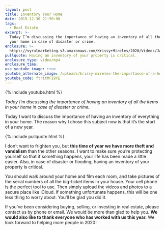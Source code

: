 ```yaml
---
layout: post
title: Inventory Your Home
date: 2019-12-30 21:50:00
tags:
  - Real Estate
excerpt: >-
  Today I’m discussing the importance of having an inventory of all the items in
  your home in case of disaster or crime.
enclosure: >-
  https://vyralmarketing.s3.amazonaws.com/Krissy+Mireles/2020/Videos/January/Inventory+Your+Home+(1).mp4
pullquote: Having an inventory of your property is critical.
enclosure_type: video/mp4
enclosure_time:
use_youtube_image: true
youtube_alternate_image: /uploads/krissy-mireles-the-importance-of-a-home-inventory-youtube-new.jpg
youtube_code: ftritMFI9YE
---
```


{% include youtube.html %}

*Today I’m discussing the importance of having an inventory of all the items in your home in case of disaster or crime.*

Today I want to discuss the importance of having an inventory of everything in your home. The reason why I chose this subject now is that it’s the start of a new year.

{% include pullquote.html %}

I don’t want to frighten you, but **this time of year we have more theft and vandalism** than the other seasons. I want to make sure you’re protecting yourself so that if something happens, your life has been made a little easier. Also, in case of disaster or flooding, having an inventory of your property is critical.

You should walk around your home and film each room, and take pictures of the serial numbers of all the big-ticket items in your house. Your cell phone is the perfect tool to use. Then simply upload the videos and photos to a secure place like iCloud. If something unfortunate happens, this will be one less thing to worry about. You’ll be glad you did it.&nbsp;

If you’ve been considering buying, selling, or investing in real estate, please contact us by phone or email. We would be more than glad to help you. **We would also like to thank everyone who has worked with us this year.** We look forward to helping more people in 2020\!